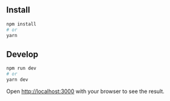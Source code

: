 ## Install

```bash
npm install
# or
yarn
```

## Develop

```bash
npm run dev
# or
yarn dev
```

Open [http://localhost:3000](http://localhost:3000) with your browser to see the result.
